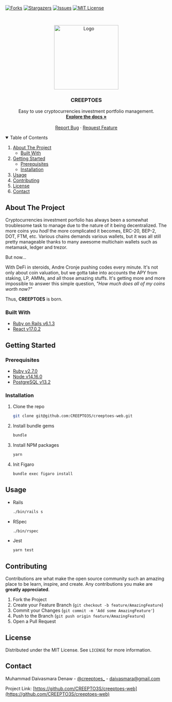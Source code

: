 <!-- PROJECT SHIELDS -->
[![Forks][forks-shield]][forks-url]
[![Stargazers][stars-shield]][stars-url]
[![Issues][issues-shield]][issues-url]
[![MIT License][license-shield]][license-url]

<!-- PROJECT LOGO -->
<br />
<p align="center">
  <a href="https://i.imgur.com/uajSla7.png">
    <img src="https://i.imgur.com/uajSla7.png" alt="Logo" width="200" height="200">
  </a>

  <h3 align="center">CREEPTOES</h3>

  <p align="center">
    Easy to use cryptocurrencies investment portfolio management.
    <br />
    <a href="https://github.com/CREEPTO3S/creeptoes-web"><strong>Explore the docs »</strong></a>
    <br />
    <br />
    <a href="https://github.com/CREEPTO3S/creeptoes-web/issues">Report Bug</a>
    ·
    <a href="https://github.com/CREEPTO3S/creeptoes-web/issues">Request Feature</a>
  </p>
</p>

<!-- TABLE OF CONTENTS -->
<details open="open">
  <summary>Table of Contents</summary>
  <ol>
    <li>
      <a href="#about-the-project">About The Project</a>
      <ul>
        <li><a href="#built-with">Built With</a></li>
      </ul>
    </li>
    <li>
      <a href="#getting-started">Getting Started</a>
      <ul>
        <li><a href="#prerequisites">Prerequisites</a></li>
        <li><a href="#installation">Installation</a></li>
      </ul>
    </li>
    <li><a href="#usage">Usage</a></li>
    <li><a href="#contributing">Contributing</a></li>
    <li><a href="#license">License</a></li>
    <li><a href="#contact">Contact</a></li>
  </ol>
</details>

<!-- ABOUT THE PROJECT -->
## About The Project

Cryptocurrencies investment porfolio has always been a somewhat troublesome task to manage due to the nature of it being decentralized.
The more coins you _hodl_ the more complicated it becomes, ERC-20, BEP-2, DOT, FTM, etc. Various chains demands various wallets, but it was all still pretty manageable
thanks to many awesome multichain wallets such as metamask, ledger and trezor.

But now... 

With DeFi in steroids, Andre Cronje pushing codes every minute. It's not only about coin valuation, but we gotta take into accounts the APY from staking, LP, AMMs, and all those amazing
stuffs. It's getting more and more impossible to answer this simple question, *"How much does all of my coins worth now?"*

Thus, **CREEPTOES** is born.

### Built With

* [Ruby on Rails v6.1.3](https://rubyonrails.org/)
* [React v17.0.2](https://reactjs.org/)

<!-- GETTING STARTED -->
## Getting Started

### Prerequisites
* [Ruby v2.7.0](https://rvm.io/)
* [Node v14.16.0](https://github.com/nvm-sh/nvm)
* [PostgreSQL v13.2](https://www.postgresql.org/)

### Installation

1. Clone the repo
   ```sh
   git clone git@github.com:CREEPTO3S/creeptoes-web.git
   ```
2. Install bundle gems
   ```sh
   bundle
   ```
3. Install NPM packages
   ```sh
   yarn
   ```
4. Init Figaro
   ```sh
   bundle exec figaro install
   ```

<!-- USAGE EXAMPLES -->
## Usage

* Rails
  ```sh
  ./bin/rails s
  ```
* RSpec
  ```sh
  ./bin/rspec
  ```
* Jest
  ```sh
  yarn test
  ```

<!-- CONTRIBUTING -->
## Contributing

Contributions are what make the open source community such an amazing place to be learn, inspire, and create. Any contributions you make are **greatly appreciated**.

1. Fork the Project
2. Create your Feature Branch (`git checkout -b feature/AmazingFeature`)
3. Commit your Changes (`git commit -m 'Add some AmazingFeature'`)
4. Push to the Branch (`git push origin feature/AmazingFeature`)
5. Open a Pull Request

<!-- LICENSE -->
## License

Distributed under the MIT License. See `LICENSE` for more information.

<!-- CONTACT -->
## Contact

Muhammad Daivasmara Denaw - [@creeptoes_](https://twitter.com/creeptoes_) - daivasmara@gmail.com

Project Link: [https://github.com/CREEPTO3S/creeptoes-web](https://github.com/CREEPTO3S/creeptoes-web)

<!-- MARKDOWN LINKS & IMAGES -->
<!-- https://www.markdownguide.org/basic-syntax/#reference-style-links -->
[forks-shield]: https://img.shields.io/github/forks/CREEPTO3S/creeptoes-web
[forks-url]: https://github.com/CREEPTO3S/creeptoes-web/network/members
[stars-shield]: https://img.shields.io/github/stars/CREEPTO3S/creeptoes-web
[stars-url]: https://github.com/CREEPTO3S/creeptoes-web/stargazers
[issues-shield]: https://img.shields.io/github/issues/CREEPTO3S/creeptoes-web
[issues-url]: https://github.com/CREEPTO3S/creeptoes-web/issues
[license-shield]: https://img.shields.io/github/license/CREEPTO3S/creeptoes-web
[license-url]: https://github.com/CREEPTO3S/creeptoes-web/blob/master/LICENSE.txt
[product-screenshot]: images/screenshot.png
